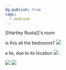 ```yaml
---
dg-publish: true
tags:
  - bedroom
---
```

[[Hartley Ruota]]'s room

is this all the bedrooms?
![](https://i.imgur.com/YoNae32.png)

a lie, due to its location
![](https://i.imgur.com/2PbcBoM.png)

![](https://i.imgur.com/kIkLn9d.png)
![](https://i.imgur.com/MPJngmA.png)
